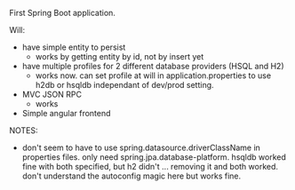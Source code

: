 First Spring Boot application.

Will:

* have simple entity to persist
    * works by getting entity by id, not by insert yet
* have multiple profiles for 2 different database providers (HSQL and H2)
    * works now.  can set profile at will in application.properties to use h2db or hsqldb independant of dev/prod setting.
* MVC JSON RPC
    * works
* Simple angular frontend

NOTES: 
* don't seem to have to use spring.datasource.driverClassName in properties files.  only need spring.jpa.database-platform.  hsqldb worked fine with both specified, but h2 didn't ... removing it and both worked.  don't understand the autoconfig magic here but works fine.
